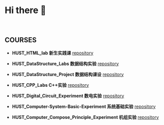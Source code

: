 # Hi there 👋 
 
&nbsp; 

## COURSES
- **HUST_HTML_lab 新生实践课**
[repository](https://github.com/Neptune153/HUST_HTML_lab)
&nbsp; 

- **HUST_DataStructure_Labs 数据结构实验**
[repository](https://github.com/Neptune153/HUST_DataStructure_Labs)
&nbsp; 

- **HUST_DataStructure_Project 数据结构课设**
[repository](https://github.com/Neptune153/HUST_DataStructure_Project)
&nbsp; 

- **HUST_CPP_Labs C++实验**
[repository](https://github.com/Neptune153/HUST_CPP_Labs)
&nbsp; 

- **HUST_Digital_Circuit_Experiment 数电实验**
[repository](https://github.com/Neptune153/HUST_Digital_Circuit_Experiments)
&nbsp; 

- **HUST_Computer-System-Basic-Experiment 系统基础实验**
[repository](https://github.com/Neptune153/HUST_Computer-System-Basic-Experiments) 
&nbsp; 

- **HUST_Computer_Compose_Principle_Experiment 机组实验**
[repository](https://github.com/Neptune153/HUST_Computer_Compose_Principle_Experiments)